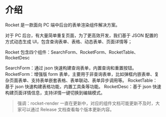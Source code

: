 # 介绍

Rocket 是一款面向 PC 端中后台的表单渲染组件解决方案。

对于 PC 后台，有大量简单重复页面，为了更高效开发，我们基于 JSON 配置的方式动态生成 UI，包含查询表单、表格、动态表单、页面详情等；

Rocket 包含四个组件：SearchForm、RocketForm、RocketTable、RocketDesc

SearchForm：通过 json 快速构建查询表单，内置查询和重置按钮。
RocketForm：增强版 form 表单，主要用于非查询表单，比如弹框内嵌表单、复杂页面表单、支持表单嵌套表格、表单联动、表单异步调用等。
RocketTable：基于 json 快速构建表格功能，内置工具条等功能。
RocketDesc：基于 json 快速构建页面详情信息，支持详情一键切换到编辑模式。

> 强调：rocket-render 一直在更新中，对应的组件文档可能更新不及时，大家可以通过 Release 文档查看每个版本更新内容。
